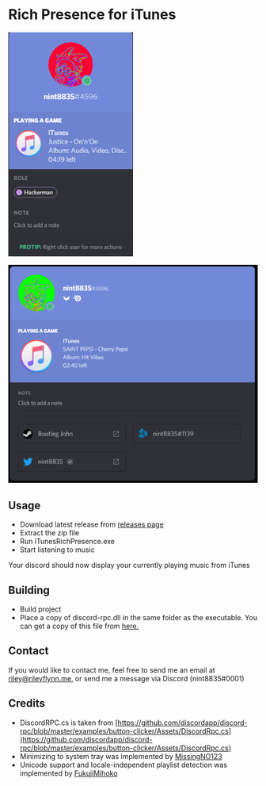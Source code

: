 # Rich Presence for iTunes

![Example](example.png)

![Profile Example](example_profile.png)

## Usage
* Download latest release from [releases page](https://github.com/nint8835/iTunesRichPresence/releases)
* Extract the zip file
* Run iTunesRichPresence.exe
* Start listening to music

Your discord should now display your currently playing music from iTunes

## Building
* Build project
* Place a copy of discord-rpc.dll in the same folder as the executable. You can get a copy of this file from [here.](https://github.com/discordapp/discord-rpc/releases)


## Contact
If you would like to contact me, feel free to send me an email at riley@rileyflynn.me, or send me a message via Discord (nint8835#0001)


## Credits
* DiscordRPC.cs is taken from [https://github.com/discordapp/discord-rpc/blob/master/examples/button-clicker/Assets/DiscordRpc.cs](https://github.com/discordapp/discord-rpc/blob/master/examples/button-clicker/Assets/DiscordRpc.cs)
* Minimizing to system tray was implemented by [MissingNO123](https://github.com/MissingNO123)
* Unicode support and locale-independent playlist detection was implemented by [FukujiMihoko](https://github.com/FukujiMihoko)
